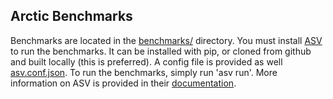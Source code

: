 ## Arctic Benchmarks

Benchmarks are located in the [benchmarks/](benchmarks/) directory. You must install [ASV](https://github.com/spacetelescope/asv/) to run the benchmarks. It can be installed with pip, or cloned from github and built locally (this is preferred).  A config file is provided as well [asv.conf.json](asv.conf.json). To run the benchmarks, simply run 'asv run'. More information on ASV is provided in their [documentation](http://asv.readthedocs.org/en/latest/using.html).